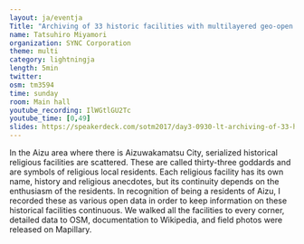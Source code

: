 ```yaml
---
layout: ja/eventja
Title: "Archiving of 33 historic facilities with multilayered geo-open data."
name: Tatsuhiro Miyamori
organization: SYNC Corporation
theme: multi
category: lightningja
length: 5min
twitter:
osm: tm3594
time: sunday
room: Main hall
youtube_recording: IlWGtlGU2Tc
youtube_time: [0,49]
slides: https://speakerdeck.com/sotm2017/day3-0930-lt-archiving-of-33-historic-facilities-with-multilayered-geo-open-data
---
```

In the Aizu area where there is Aizuwakamatsu City, serialized historical religious facilities are scattered.
These are called thirty-three goddards and are symbols of religious local residents.
Each religious facility has its own name, history and religious anecdotes, but its continuity depends on the enthusiasm of the residents.
In recognition of being a residents of Aizu, I recorded these as various open data in order to keep information on these historical facilities continuous.
We walked all the facilities to every corner, detailed data to OSM, documentation to Wikipedia, and field photos were released on Mapillary.
